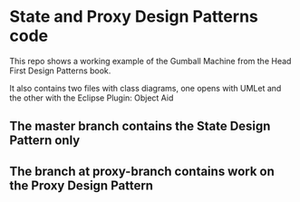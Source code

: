 # State and Proxy Design Patterns code

This repo shows a working example of the Gumball Machine from the Head 
First Design Patterns book.

It also contains two files with class diagrams, one opens with UMLet and 
the other with the Eclipse Plugin: Object Aid

## The master branch contains the State Design Pattern only

## The branch at proxy-branch contains work on the Proxy Design Pattern